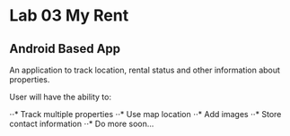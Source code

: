 # Lab 03 My Rent
## Android Based App

An application to track location, rental status and other information about properties.

User will have the ability to: 

⋅⋅* Track multiple properties
⋅⋅* Use map location
⋅⋅* Add images
⋅⋅* Store contact information
⋅⋅* Do more soon...
